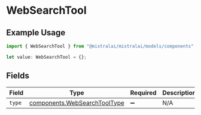 # WebSearchTool

## Example Usage

```typescript
import { WebSearchTool } from "@mistralai/mistralai/models/components";

let value: WebSearchTool = {};
```

## Fields

| Field                                                                        | Type                                                                         | Required                                                                     | Description                                                                  |
| ---------------------------------------------------------------------------- | ---------------------------------------------------------------------------- | ---------------------------------------------------------------------------- | ---------------------------------------------------------------------------- |
| `type`                                                                       | [components.WebSearchToolType](../../models/components/websearchtooltype.md) | :heavy_minus_sign:                                                           | N/A                                                                          |